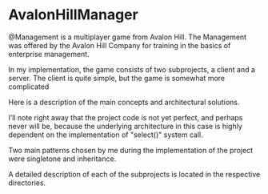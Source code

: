 # AvalonHillManager
@Management is a multiplayer game from Avalon Hill. The Management was offered by 
the Avalon Hill Company for training in the basics of enterprise management.

In my implementation, the game consists of two subprojects, a client and a server.
The client is quite simple, but the game is somewhat more complicated

Here is a description of the main concepts and architectural solutions.

I’ll note right away that the project code is not yet perfect, and perhaps never 
will be, because the underlying architecture in this case is highly dependent 
on the implementation of "select()" system call.

Two main patterns chosen by me during the implementation of the project were 
singletone and inheritance.

A detailed description of each of the subprojects is located in the respective directories.

